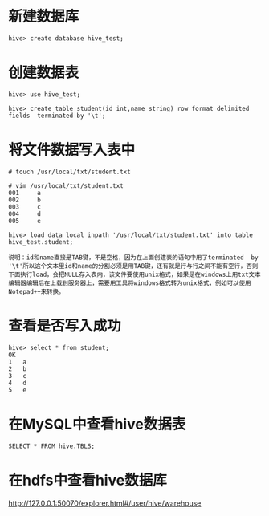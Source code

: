 # 新建数据库
```
hive> create database hive_test;
```

# 创建数据表
```
hive> use hive_test;

hive> create table student(id int,name string) row format delimited fields  terminated by '\t';
```

# 将文件数据写入表中
```
# touch /usr/local/txt/student.txt

# vim /usr/local/txt/student.txt
001     a
002     b
003     c
004     d
005     e

hive> load data local inpath '/usr/local/txt/student.txt' into table hive_test.student;
```

```
说明：id和name直接是TAB键，不是空格，因为在上面创建表的语句中用了terminated  by  '\t'所以这个文本里id和name的分割必须是用TAB键，还有就是行与行之间不能有空行，否则下面执行load，会把NULL存入表内，该文件要使用unix格式，如果是在windows上用txt文本编辑器编辑后在上载到服务器上，需要用工具将windows格式转为unix格式，例如可以使用Notepad++来转换。
```

# 查看是否写入成功
```
hive> select * from student;
OK
1	a
2	b
3	c
4	d
5	e
```

# 在MySQL中查看hive数据表
```
SELECT * FROM hive.TBLS;
```
# 在hdfs中查看hive数据库
http://127.0.0.1:50070/explorer.html#/user/hive/warehouse
